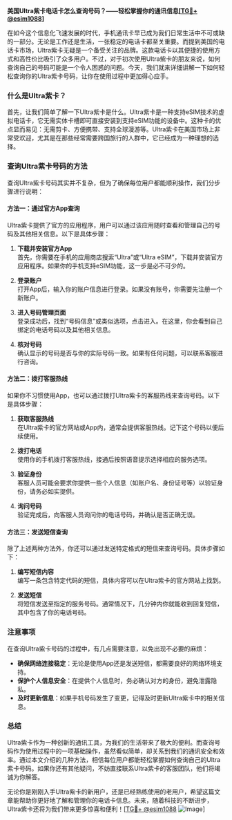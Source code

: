**美国Ultra紫卡电话卡怎么查询号码？——轻松掌握你的通讯信息[[TG💪+ @esim1088](https://t.me/s/esim1088)]**

在如今这个信息化飞速发展的时代，手机通讯卡早已成为我们日常生活中不可或缺的一部分。无论是工作还是生活，一张稳定的电话卡都至关重要。而提到美国的电话卡市场，Ultra紫卡无疑是一个备受关注的品牌。这款电话卡以其便捷的使用方式和高性价比吸引了众多用户。不过，对于初次使用Ultra紫卡的朋友来说，如何查询自己的号码可能是一个令人困惑的问题。今天，我们就来详细讲解一下如何轻松查询你的Ultra紫卡号码，让你在使用过程中更加得心应手。

### 什么是Ultra紫卡？

首先，让我们简单了解一下Ultra紫卡是什么。Ultra紫卡是一种支持eSIM技术的虚拟电话卡，它无需实体卡槽即可直接安装到支持eSIM功能的设备中。这种卡的优点显而易见：无需剪卡、方便携带、支持全球漫游等。Ultra紫卡在美国市场上非常受欢迎，尤其是在那些经常需要跨国旅行的人群中，它已经成为一种理想的选择。

### 查询Ultra紫卡号码的方法

查询Ultra紫卡号码其实并不复杂，但为了确保每位用户都能顺利操作，我们分步骤进行说明：

#### 方法一：通过官方App查询

Ultra紫卡提供了官方的应用程序，用户可以通过该应用随时查看和管理自己的号码及其他相关信息。以下是具体步骤：

1. **下载并安装官方App**  
   首先，你需要在手机的应用商店搜索“Ultra”或“Ultra eSIM”，下载并安装官方应用程序。如果你的手机支持eSIM功能，这一步是必不可少的。

2. **登录账户**  
   打开App后，输入你的账户信息进行登录。如果没有账号，你需要先注册一个新账户。

3. **进入号码管理页面**  
   登录成功后，找到“号码信息”或类似选项，点击进入。在这里，你会看到自己绑定的电话号码以及其他相关信息。

4. **核对号码**  
   确认显示的号码是否与你的实际号码一致。如果有任何问题，可以联系客服进行咨询。

#### 方法二：拨打客服热线

如果你不习惯使用App，也可以通过拨打Ultra紫卡的客服热线来查询号码。以下是具体步骤：

1. **获取客服热线**  
   在Ultra紫卡的官方网站或App内，通常会提供客服热线。记下这个号码以便后续使用。

2. **拨打电话**  
   使用你的手机拨打客服热线，接通后按照语音提示选择相应的服务选项。

3. **验证身份**  
   客服人员可能会要求你提供一些个人信息（如账户名、身份证号等）以验证身份，请务必如实提供。

4. **询问号码**  
   验证完成后，向客服人员询问你的电话号码，并确认是否正确无误。

#### 方法三：发送短信查询

除了上述两种方法外，你还可以通过发送特定格式的短信来查询号码。具体步骤如下：

1. **编写短信内容**  
   编写一条包含特定代码的短信，具体内容可以在Ultra紫卡的官方网站上找到。

2. **发送短信**  
   将短信发送至指定的服务号码。通常情况下，几分钟内你就能收到回复短信，其中包含了你的电话号码。

### 注意事项

在查询Ultra紫卡号码的过程中，有几点需要注意，以免出现不必要的麻烦：

- **确保网络连接稳定**：无论是使用App还是发送短信，都需要良好的网络环境支持。
- **保护个人信息安全**：在提供个人信息时，务必确认对方的身份，避免泄露隐私。
- **及时更新信息**：如果手机号码发生了变更，记得及时更新Ultra紫卡中的相关信息。

### 总结

Ultra紫卡作为一种创新的通讯工具，为我们的生活带来了极大的便利。而查询号码作为使用过程中的一项基础操作，虽然看似简单，却关系到我们的通讯安全和效率。通过本文介绍的几种方法，相信每位用户都能轻松掌握如何查询自己的Ultra紫卡号码。如果你还有其他疑问，不妨直接联系Ultra紫卡的客服团队，他们将竭诚为你解答。

无论你是刚刚入手Ultra紫卡的新用户，还是已经熟练使用的老用户，希望这篇文章能帮助你更好地了解和管理你的电话卡信息。未来，随着科技的不断进步，Ultra紫卡还将为我们带来更多惊喜和便利！[[TG💪+ @esim1088](https://t.me/s/esim1088) ![Image](https://i.postimg.cc/4NQfJmqS/Snipaste-2025-05-13-00-14-12.png)]